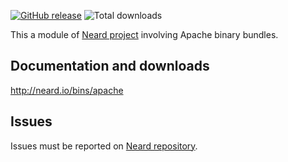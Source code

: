 [![GitHub release](https://img.shields.io/github/release/crazy-max/neard-bin-apache.svg?style=flat-square)](https://github.com/crazy-max/neard-bin-apache/releases/latest)
![Total downloads](https://img.shields.io/github/downloads/crazy-max/neard-bin-apache/total.svg?style=flat-square)

This a module of [Neard project](https://github.com/crazy-max/neard) involving Apache binary bundles.

## Documentation and downloads

http://neard.io/bins/apache

## Issues

Issues must be reported on [Neard repository](https://github.com/crazy-max/neard/issues).
